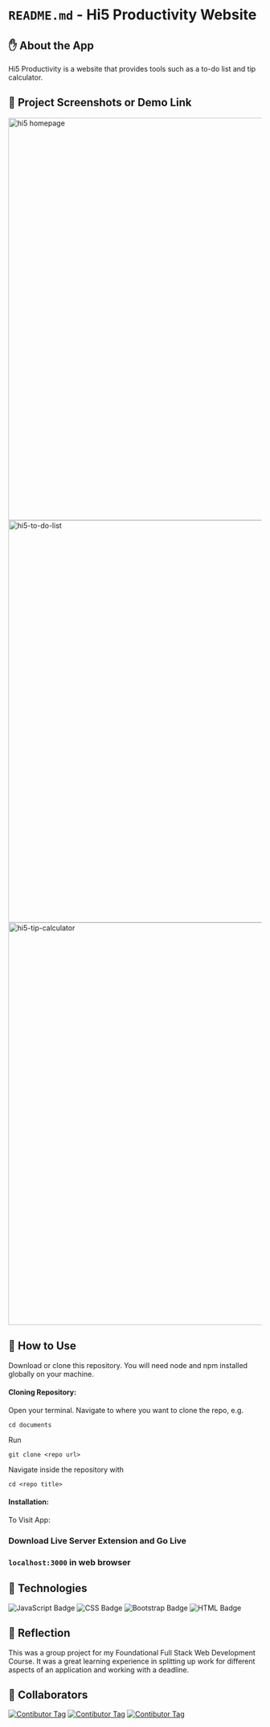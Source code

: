 # `README.md` - Hi5 Productivity Website

## ✋ About the App

Hi5 Productivity is a website that provides tools such as a to-do list and tip calculator. 

## 📸 Project Screenshots or Demo Link

<img width="800" alt="hi5 homepage" src="https://user-images.githubusercontent.com/89995514/172068040-e47f77f7-855e-4091-b5ba-ad1b483433f4.png">
<img width="800" alt="hi5-to-do-list" src="https://user-images.githubusercontent.com/89995514/172068118-b37a0084-ea54-4043-815c-89e73fa66ca1.png">
<img width="800" alt="hi5-tip-calculator" src="https://user-images.githubusercontent.com/89995514/172068043-a2a2027c-59cb-433d-a516-411d1ecceb34.png">


## 📝 How to Use

Download or clone this repository. You will need node and npm installed globally on your machine.

#### Cloning Repository: 

Open your terminal. Navigate to where you want to clone the repo, e.g.

```
cd documents
```  
 
Run

```
git clone <repo url>
```

Navigate inside the repository with 

```
cd <repo title>
``` 

#### Installation:

To Visit App:

### Download Live Server Extension and Go Live

### `localhost:3000` in web browser


## 🔨 Technologies

![JavaScript Badge](https://img.shields.io/badge/JavaScript-F7DF1E?style=for-the-badge&logo=javascript&logoColor=black)
![CSS Badge](https://img.shields.io/badge/CSS3-1572B6?style=for-the-badge&logo=css3&logoColor=white)
![Bootstrap Badge](https://img.shields.io/badge/Bootstrap-563D7C?style=for-the-badge&logo=bootstrap&logoColor=white)
![HTML Badge](https://img.shields.io/badge/HTML5-E34F26?style=for-the-badge&logo=html5&logoColor=white)


## 🤔 Reflection

This was a group project for my Foundational Full Stack Web Development Course. It was a great learning experience in splitting up work for different aspects of an application and working with a deadline.


## 👏 Collaborators
[![Contibutor Tag](https://github.com/ruthsamson.png?size=50)](https://github.com/ruthsamson)
[![Contibutor Tag](https://github.com/andrewhsiao11.png?size=50)](https://github.com/andrewhsiao11)
[![Contibutor Tag](https://github.com/kennethrknight.png?size=50)](https://github.com/kennethrknight)

